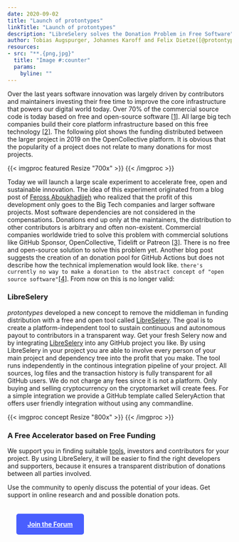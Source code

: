 ```yaml
---
date: 2020-09-02
title: "Launch of protontypes"
linkTitle: "Launch of protontypes"
description: "LibreSelery solves the Donation Problem in Free Software"
author: Tobias Augspurger, Johannes Karoff and Felix Dietze([@protontypes](https://twitter.com/protontypes))
resources:
- src: "**.{png,jpg}"
  title: "Image #:counter"  
  params:
    byline: ""
---
```


Over the last years software innovation was largely driven by contributors and maintainers investing their free time to improve the core infrastructure that powers our digital world today. Over 70% of the commercial source code is today based on free and open-source software [[1]](https://www.synopsys.com/blogs/software-security/5-open-source-trends-2020-ossra/). All large big tech companies build their core platform infrastructure based on this free technology [[2]](https://www.techrepublic.com/article/whats-really-behind-microsofts-love-of-open-source/). The following plot shows the funding distributed between the larger project in 2019 on the OpenCollective platform. It is obvious  that the popularity of a project does not relate to many donations for most projects. 

{{< imgproc featured Resize "700x" >}}
{{< /imgproc >}}

Today we will launch a large scale experiment to accelerate free, open and sustainable innovation. The idea of this experiment originated from a blog post of [Feross Aboukhadijeh](https://feross.org/funding-experiment-recap/) who realized that the profit of this development only goes to the Big Tech companies and larger software projects. Most software dependencies are not considered in the compensations. Donations end up only at the maintainers, the distribution to other contributors is arbitrary and often non-existent. Commercial companies worldwide tried to solve this problem with commercial solutions like GitHub Sponsor, OpenCollective, Tidelift or Patreon [[3]](https://www.oss.fund/all/). There is no free and open-source solution to solve this problem yet. Another blog post suggests the creation of an donation pool for GitHub Actions but does not describe how the technical implemenation would look like. `there's currently no way to make a donation to the abstract concept of "open source software"`[[4]](https://vriad.com/essays/a-new-funding-model-for-open-source-software). From now on this is no longer valid:

<h3>LibreSelery</h3>

 _protontypes_ developed a new concept to remove the middleman in funding distribution with a free and open tool called [LibreSelery](https://github.com/protontypes/libreselery).  The goal is to create a platform-independent tool to sustain continuous and autonomous payout to contributors in a transparent way. Get your fresh Selery now and by integrating [LibreSelery](https://github.com/protontypes/libreselery) into any GitHub project you like. By using LibreSelery in your project you are able to involve every person of your main project and dependency tree into the profit that you make. The tool runs independently in the continous integration pipeline of your project. All sources, log files and the transaction history is fully transparent for all GitHub users. We do not charge any fees since it is not a platform. Only buying and selling cryptocurrency on the cryptomarket will create fees. For a simple integration we provide a GitHub template called SeleryAction that offers user friendly integration without using any commandline. 

{{< imgproc concept Resize "800x" >}}
{{< /imgproc >}}

<h3>A Free Accelerator based on Free Funding</h3>

We support you in finding suitable [tools](https://github.com/protontypes/awesome-robotic-tooling), investors and contributors for your project. By using LibreSelery, it will be easier to find the right developers and supporters, because it ensures a transparent distribution of donations between all parties involved. 

Use the community to openly discuss the potential of your ideas. Get support in online research and and possible donation pots.

<a href="https://discourse.protontypes.eu" style="display:inline-block; background: #495FFE; color: white; font-weight: bold; padding: 15px 25px; margin: 20px; border-radius: 5px;">Join the Forum</a>




